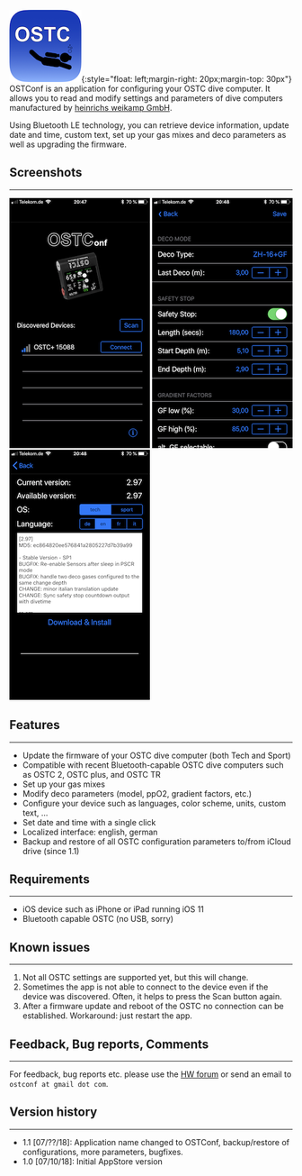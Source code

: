  ![AppIcon](/img/AppIcon.png){:style="float: left;margin-right: 20px;margin-top: 30px"}
OSTConf is an application for configuring your OSTC dive computer. It allows you to read 
and modify settings and parameters of dive computers manufactured by 
[heinrichs weikamp GmbH](http://www.heinrichsweikamp.com).

Using Bluetooth LE technology, you can retrieve device information, update date and time, 
custom text, set up your gas mixes and deco parameters as well as upgrading the firmware.


## Screenshots

* * *
 
 ![AppIcon](/img/IMG_3087.png) ![AppIcon](/img/IMG_3088.png) ![AppIcon](/img/IMG_3089.png)

## Features

* * *
 
*  Update the firmware of your OSTC dive computer (both Tech and Sport)
*  Compatible with recent Bluetooth-capable OSTC dive computers such as OSTC 2, OSTC plus, and OSTC TR
*  Set up your gas mixes
*  Modify deco parameters (model, ppO2, gradient factors, etc.)
*  Configure your device such as languages, color scheme, units, custom text, ...
*  Set date and time with a single click
*  Localized interface: english, german
*  Backup and restore of all OSTC configuration parameters to/from iCloud drive (since 1.1)

## Requirements

* * *

*  iOS device such as iPhone or iPad running iOS 11
*  Bluetooth capable OSTC (no USB, sorry)

## Known issues

* * *

1.  Not all OSTC settings are supported yet, but this will change.
2.  Sometimes the app is not able to connect to the device even if the device was discovered. Often, it helps to press the Scan button again.
3.  After a firmware update and reboot of the OSTC no connection can be established. Workaround: just restart the app.

## Feedback, Bug reports, Comments

* * *

For feedback, bug reports etc. please use the [HW forum](http://forum.heinrichsweikamp.com/list.php?6) or send an email to `ostconf at gmail dot com`.

## Version history

* * *

*   1.1 [07/??/18]: Application name changed to OSTConf, backup/restore of configurations, more parameters, bugfixes.
*   1.0 [07/10/18]: Initial AppStore version
